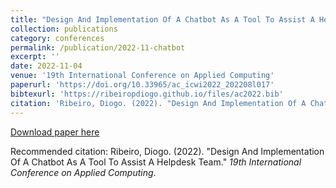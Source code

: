 ```yaml
---
title: "Design And Implementation Of A Chatbot As A Tool To Assist A Helpdesk Team"
collection: publications
category: conferences
permalink: /publication/2022-11-chatbot
excerpt: ''
date: 2022-11-04
venue: '19th International Conference on Applied Computing'
paperurl: 'https://doi.org/10.33965/ac_icwi2022_202208l017'
bibtexurl: 'https://ribeiropdiogo.github.io/files/ac2022.bib'
citation: 'Ribeiro, Diogo. (2022). "Design And Implementation Of A Chatbot As A Tool To Assist A Helpdesk Team." <i>19th International Conference on Applied Computing</i>.'
---
```


[Download paper here](https://doi.org/10.33965/ac_icwi2022_202208l017)

Recommended citation: Ribeiro, Diogo. (2022). "Design And Implementation Of A Chatbot As A Tool To Assist A Helpdesk Team." <i>19th International Conference on Applied Computing</i>.